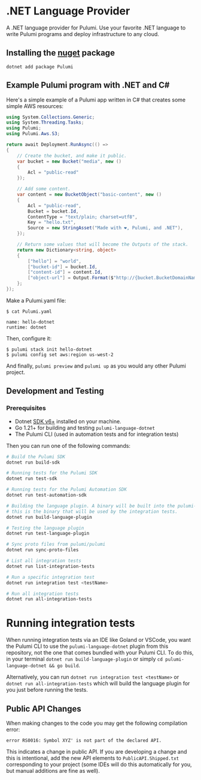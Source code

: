 # .NET Language Provider

A .NET language provider for Pulumi. Use your favorite .NET language to write Pulumi programs and deploy infrastructure to any cloud.

## Installing the [nuget](https://www.nuget.org/packages/Pulumi) package
```
dotnet add package Pulumi
```

## Example Pulumi program with .NET and C#

Here's a simple example of a Pulumi app written in C# that creates some simple
AWS resources:

```c#
using System.Collections.Generic;
using System.Threading.Tasks;
using Pulumi;
using Pulumi.Aws.S3;

return await Deployment.RunAsync(() =>
{
    // Create the bucket, and make it public.
    var bucket = new Bucket("media", new () 
    { 
        Acl = "public-read" 
    });

    // Add some content.
    var content = new BucketObject("basic-content", new ()
    {
        Acl = "public-read",
        Bucket = bucket.Id,
        ContentType = "text/plain; charset=utf8",
        Key = "hello.txt",
        Source = new StringAsset("Made with ❤, Pulumi, and .NET"),
    });

    // Return some values that will become the Outputs of the stack.
    return new Dictionary<string, object>
    {
        ["hello"] = "world",
        ["bucket-id"] = bucket.Id,
        ["content-id"] = content.Id,
        ["object-url"] = Output.Format($"http://{bucket.BucketDomainName}/{content.Key}"),
    };
});
```

Make a Pulumi.yaml file:

```
$ cat Pulumi.yaml

name: hello-dotnet
runtime: dotnet
```

Then, configure it:

```
$ pulumi stack init hello-dotnet
$ pulumi config set aws:region us-west-2
```

And finally, `pulumi preview` and `pulumi up` as you would any other Pulumi project.

## Development and Testing

### Prerequisites
- Dotnet [SDK v6+](https://dotnet.microsoft.com/download/dotnet/6.0) installed on your machine.
- Go 1.21+ for building and testing `pulumi-language-dotnet`
- The Pulumi CLI (used in automation tests and for integration tests)

Then you can run one of the following commands:

```bash
# Build the Pulumi SDK
dotnet run build-sdk

# Running tests for the Pulumi SDK
dotnet run test-sdk

# Running tests for the Pulumi Automation SDK
dotnet run test-automation-sdk

# Building the language plugin. A binary will be built into the pulumi-language-dotnet folder.
# this is the binary that will be used by the integration tests.
dotnet run build-language-plugin

# Testing the language plugin
dotnet run test-language-plugin

# Sync proto files from pulumi/pulumi
dotnet run sync-proto-files

# List all integration tests
dotnet run list-integration-tests

# Run a specific integration test
dotnet run integration test <testName>

# Run all integration tests
dotnet run all-integration-tests
```
# Running integration tests

When running integration tests via an IDE like Goland or VSCode, you want the Pulumi CLI to use the `pulumi-language-dotnet` plugin from this repository, not the one that comes bundled with your Pulumi CLI. To do this, in your terminal `dotnet run build-language-plugin` or simply `cd pulumi-language-dotnet && go build`. 

Alternatively, you can run `dotnet run integration test <testName>` or `dotnet run all-integration-tests` which will build the language plugin for you just before running the tests.

## Public API Changes

When making changes to the code you may get the following compilation
error:

```
error RS0016: Symbol XYZ' is not part of the declared API.
```

This indicates a change in public API. If you are developing a change
and this is intentional, add the new API elements to
`PublicAPI.Shipped.txt` corresponding to your project (some IDEs
will do this automatically for you, but manual additions are fine as
well).
